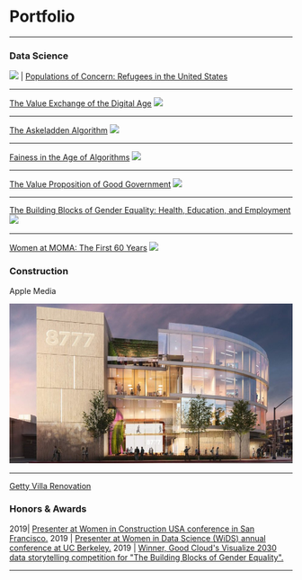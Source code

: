 # Portfolio

---

### Data Science 

<img src="images/dummy_thumbnail.jpg?raw=true"/> | [Populations of Concern: Refugees in the United States](https://www.behance.net/gallery/87351527/Populations-of-Concern-Refugees-in-the-United-States?tracking_source=project_owner_other_projects)

---
[The Value Exchange of the Digital Age](https://medium.com/berkeleyischool/the-value-exchange-of-the-digital-age-9d44ddd2d0c0)
<img src="images/dummy_thumbnail.jpg?raw=true"/>

---
[The Askeladden Algorithm](https://github.com/annacjacobson/207_FinalProject_Askeladden)
<img src="images/dummy_thumbnail.jpg?raw=true"/>

---
[Fainess in the Age of Algorithms](https://medium.com/berkeleyischool/fairness-in-the-age-of-algorithms-feb11c56a709)
<img src="images/dummy_thumbnail.jpg?raw=true"/>

---
[The Value Proposition of Good Government](https://www.behance.net/gallery/76704737/WDVP-2019-The-Value-Proposition-of-Good-Government)
<img src="images/dummy_thumbnail.jpg?raw=true"/>

---
[The Building Blocks of Gender Equality: Health, Education, and Employment](https://datastudio.google.com/u/0/reporting/1tlqT8tm00MX9md_f4DitMSVqWbk-6oK0)
<img src="images/dummy_thumbnail.jpg?raw=true"/>

---
[Women at MOMA: The First 60 Years](https://medium.com/berkeleyischool/women-at-moma-the-first-60-years-383d6b98f4f)
<img src="images/dummy_thumbnail.jpg?raw=true"/>


### Construction

Apple Media

<img src="images/apple_media.jpg?raw=true" width = "2500"/>

---
[Getty Villa Renovation](https://annacjacobson.github.io/thegettyvilla)


### Honors & Awards

2019| [Presenter at Women in Construction USA conference in San Francisco.](https://medium.com/berkeleyischool/crafting-a-sustainable-career-8ba3d8cdbcd6)
2019 | [Presenter at Women in Data Science (WiDS) annual conference at UC Berkeley.](https://www.ischool.berkeley.edu/events/2019/wids-berkeley)
2019 | [Winner, Good Cloud's Visualize 2030 data storytelling competition for "The Building Blocks of Gender Equality".](https://cloud.google.com/visualize-2030/#meet-the-winners)

---
